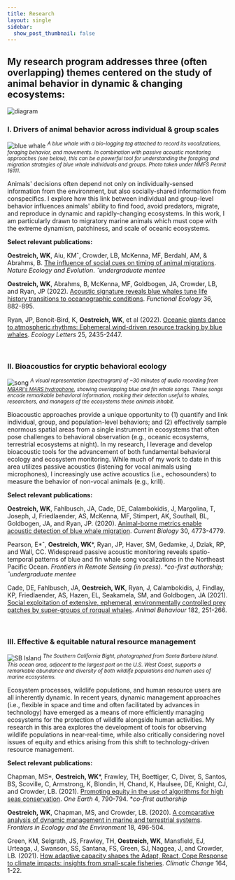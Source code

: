 ```yaml
---
title: Research
layout: single
sidebar: 
  show_post_thumbnail: false
---
```


## My research program addresses three (often overlapping) themes centered on the study of animal behavior in dynamic & changing ecosystems:

![diagram](../img/conceptualdiagram_nobg.png)

### I. Drivers of animal behavior across individual & group scales
![blue whale](../img/tag1.png)
<sup>*A blue whale with a bio-logging tag attached to record its vocalizations, foraging behavior, and movements. In combination with passive acoustic monitoring approaches (see below), this can be a powerful tool for understanding the foraging and migration strategies of blue whale individuals and groups. Photo taken under NMFS Permit 16111.*</sup>

Animals' decisions often depend not only on individually-sensed information from the environment, but also socially-shared information from conspecifics. I explore how this link between individual and group-level behavior influences animals' ability to find food, avoid predators, migrate, and reproduce in dynamic and rapidly-changing ecosystems. In this work, I am particularly drawn to migratory marine animals which must cope with the extreme dynamism, patchiness, and scale of oceanic ecosystems.  

**Select relevant publications:**

**Oestreich, WK**, Aiu, KMˆ, Crowder, LB, McKenna, MF, Berdahl, AM, & Abrahms, B. [The influence of social cues on timing of animal migrations](https://www.nature.com/articles/s41559-022-01866-0). *Nature Ecology and Evolution*. *ˆundergraduate mentee*

**Oestreich, WK**, Abrahms, B, McKenna, MF, Goldbogen, JA, Crowder, LB, and Ryan, JP (2022). [Acoustic signature reveals blue whales tune life history transitions to oceanographic conditions](https://besjournals.onlinelibrary.wiley.com/doi/10.1111/1365-2435.14013). *Functional Ecology* 36, 882-895.

Ryan, JP, Benoit-Bird, K, **Oestreich, WK**, et al (2022). [Oceanic giants dance to atmospheric rhythms: Ephemeral wind-driven resource tracking by blue whales](https://onlinelibrary.wiley.com/doi/10.1111/ele.14116). *Ecology Letters* 25, 2435-2447.

<br/>

### II. Bioacoustics for cryptic behavioral ecology
![song](../img/bm_bp_song.png)
<sup>*A visual representation (spectrogram) of ~30 minutes of audio recording from [MBARI's MARS hydrophone](https://www.mbari.org/soundscape-listening-room/), showing overlapping blue and fin whale songs. These songs encode remarkable behavioral information, making their detection useful to whales, researchers, and managers of the ecosystems these animals inhabit.*</sup>

Bioacoustic approaches provide a unique opportunity to (1) quantify and link individual, group, and population-level behaviors; and (2) effectively sample enormous spatial areas from a single instrument in ecosystems that often pose challenges to behavioral observation (e.g., oceanic ecosystems, terrestrial ecosystems at night). In my research, I leverage and develop bioacoustic tools for the advancement of both fundamental behavioral ecology and ecosystem monitoring. While much of my work to date in this area utilizes passive acoustics (listening for vocal animals using microphones), I increasingly use active acoustics (i.e., echosounders) to measure the behavior of non-vocal animals (e.g., krill).

**Select relevant publications:**

**Oestreich, WK**, Fahlbusch, JA, Cade, DE, Calambokidis, J, Margolina, T, Joseph, J, Friedlaender, AS, McKenna, MF, Stimpert, AK, Southall, BL, Goldbogen, JA, and Ryan, JP. (2020). [Animal-borne metrics enable acoustic detection of blue whale migration](https://www.sciencedirect.com/science/article/pii/S0960982220313312). *Current Biology* 30, 4773-4779.

Pearson, E\*ˆ, **Oestreich, WK**\*, Ryan, JP, Haver, SM, Gedamke, J, Dziak, RP, and Wall, CC. Widespread passive acoustic monitoring reveals spatio-temporal patterns of blue and fin whale song vocalizations in the Northeast Pacific Ocean. *Frontiers in Remote Sensing (in press)*. *\*co-first authorship; ˆundergraduate mentee*

Cade, DE, Fahlbusch, JA, **Oestreich, WK**, Ryan, J, Calambokidis, J, Findlay, KP, Friedlaender, AS, Hazen, EL, Seakamela, SM, and Goldbogen, JA (2021). [Social exploitation of extensive, ephemeral, environmentally controlled prey patches by super-groups of rorqual whales](https://www.sciencedirect.com/science/article/pii/S000334722100316X). *Animal Behaviour* 182, 251-266.

<br/>

### III. Effective & equitable natural resource management
![SB Island](../img/Musky.jpg)
<sup>*The Southern California Bight, photographed from Santa Barbara Island. This ocean area, adjacent to the largest port on the U.S. West Coast, supports a remarkable abundance and diversity of both wildlife populations and human uses of marine ecosystems.*</sup>

Ecosystem processes, wildlife populations, and human resource users are all inherently dynamic. In recent years, dynamic management approaches (i.e., flexible in space and time and often facilitated by advances in technology) have emerged as a means of more efficiently managing ecosystems for the protection of wildlife alongside human activities. My research in this area explores the development of tools for observing wildlife populations in near-real-time, while also critically considering novel issues of equity and ethics arising from this shift to technology-driven resource management.

**Select relevant publications:**

Chapman, MS\*, **Oestreich, WK**\*, Frawley, TH, Boettiger, C, Diver, S, Santos, BS, Scoville, C, Armstrong, K, Blondin, H, Chand, K, Haulsee, DE, Knight, CJ, and Crowder, LB. (2021). [Promoting equity in the use of algorithms for high seas conservation](https://www.sciencedirect.com/science/article/pii/S259033222100292X). *One Earth* 4, 790-794. \**co-first authorship*

**Oestreich, WK**, Chapman, MS, and Crowder, LB. (2020). [A comparative analysis of dynamic management in marine and terrestrial systems](https://esajournals.onlinelibrary.wiley.com/doi/abs/10.1002/fee.2243). *Frontiers in Ecology and the Environment* 18, 496-504.

Green, KM, Selgrath, JS, Frawley, TH, **Oestreich, WK**, Mansfield, EJ, Urteaga, J, Swanson, SS, Santana, FS, Green, SJ, Naggea, J, and Crowder, LB. (2021). [How adaptive capacity shapes the Adapt, React, Cope Response to climate impacts: insights from small-scale fisheries](https://link.springer.com/article/10.1007/s10584-021-02965-w). *Climatic Change* 164, 1-22. 

